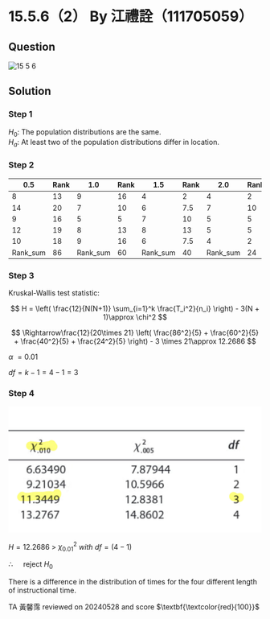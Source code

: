 # 15.5.6（2） By 江禮詮（111705059）
## Question
![15 5 6](https://github.com/HWTeng-Course/202402-Statistics/assets/170784151/537a76cf-bae9-4139-b91c-67432a324311)
## Solution

### Step 1
$H_0 :$ $\text{The population distributions are the same.}$<br>
$H_a :$ $\text{At least two of the population distributions differ in location.}$<br>
### Step 2
| 0.5      | Rank     | 1.0      | Rank     | 1.5      | Rank     |2.0       | Rank     |
|----------|----------|----------|----------|----------|----------|----------|----------|
| 8        | 13       | 9        | 16       | 4        | 2        | 4        | 2        |
| 14       | 20       | 7        | 10       | 6        | 7.5      | 7        | 10       |
| 9        | 16       | 5        | 5        | 7        | 10       | 5        | 5        |
| 12       | 19       | 8        | 13       | 8        | 13       | 5        | 5        |
| 10       | 18       | 9        | 16       | 6        | 7.5      | 4        | 2        |
| Rank_sum | 86       | Rank_sum | 60       | Rank_sum | 40       | Rank_sum | 24       |
### Step 3
Kruskal-Wallis test statistic:

$$
H = \left( \frac{12}{N(N+1)} \sum_{i=1}^k \frac{T_i^2}{n_i} \right) - 3(N + 1)\approx \chi^2
$$

$$
\Rightarrow\frac{12}{20\times 21} \left( \frac{86^2}{5} + \frac{60^2}{5} + \frac{40^2}{5} + \frac{24^2}{5} \right) - 3 \times 21\approx 12.2686
$$

$\alpha$ $= 0.01$

$df = k - 1 = 4 - 1 = 3$


### Step 4
![image](https://github.com/HWTeng-Course/202402-Statistics/blob/main/Images/441873134_1119527502436050_798017159166439601_n.jpg)

$H = 12.2686$ > $\chi^2_{0.01}$ $with$ $df = (4 - 1)$

$\therefore\quad$ $\text{ reject } H_0$<br>

There is a difference in the distribution of times for the four different length of instructional time. 

TA 黃馨霈 reviewed on 20240528 and score $\textbf{\textcolor{red}{100}}$

